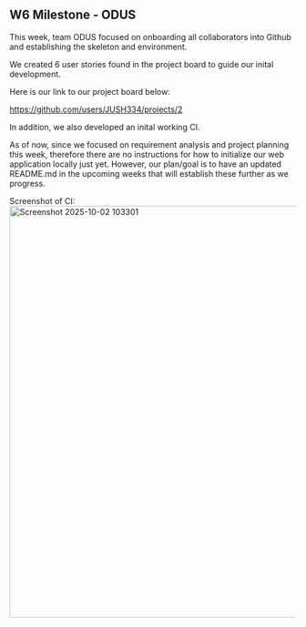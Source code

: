 ## W6 Milestone - ODUS

This week, team ODUS focused on onboarding all collaborators into Github and establishing the skeleton and environment.

We created 6 user stories found in the project board to guide our inital development. 

Here is our link to our project board below:

https://github.com/users/JUSH334/projects/2

In addition, we also developed an inital working CI.

As of now, since we focused on requirement analysis and project planning this week, therefore there are no instructions for how to initialize our web application locally just yet. However, our plan/goal is to have an updated README.md in the upcoming weeks that will establish these further as we progress.

Screenshot of CI:
<img width="1877" height="723" alt="Screenshot 2025-10-02 103301" src="https://github.com/user-attachments/assets/a7cb328f-a9de-44b7-b5ad-d3b6de2671ee" />
